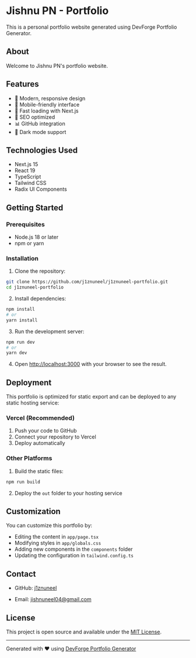 # Jishnu PN - Portfolio

This is a personal portfolio website generated using DevForge Portfolio Generator.

## About

Welcome to Jishnu PN's portfolio website.

## Features

- 🎨 Modern, responsive design
- 📱 Mobile-friendly interface
- 🚀 Fast loading with Next.js
- 🎯 SEO optimized
- 📊 GitHub integration
- 🌙 Dark mode support

## Technologies Used

- Next.js 15
- React 19
- TypeScript
- Tailwind CSS
- Radix UI Components

## Getting Started

### Prerequisites

- Node.js 18 or later
- npm or yarn

### Installation

1. Clone the repository:
```bash
git clone https://github.com/j1znuneel/j1znuneel-portfolio.git
cd j1znuneel-portfolio
```

2. Install dependencies:
```bash
npm install
# or
yarn install
```

3. Run the development server:
```bash
npm run dev
# or
yarn dev
```

4. Open [http://localhost:3000](http://localhost:3000) with your browser to see the result.

## Deployment

This portfolio is optimized for static export and can be deployed to any static hosting service:

### Vercel (Recommended)

1. Push your code to GitHub
2. Connect your repository to Vercel
3. Deploy automatically

### Other Platforms

1. Build the static files:
```bash
npm run build
```

2. Deploy the `out` folder to your hosting service

## Customization

You can customize this portfolio by:

- Editing the content in `app/page.tsx`
- Modifying styles in `app/globals.css`
- Adding new components in the `components` folder
- Updating the configuration in `tailwind.config.ts`

## Contact

- GitHub: [j1znuneel](https://github.com/j1znuneel)

- Email: jishnuneel04@gmail.com

## License

This project is open source and available under the [MIT License](LICENSE).

---

Generated with ❤️ using [DevForge Portfolio Generator](https://devforge.dev)
